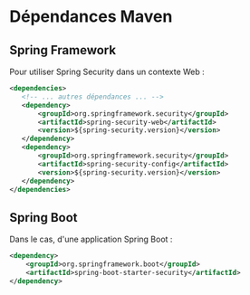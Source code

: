 # Dépendances Maven

## Spring Framework

Pour utiliser Spring Security dans un contexte Web :

```xml
<dependencies>
   <!-- ... autres dépendances ... -->
   <dependency>
       <groupId>org.springframework.security</groupId>
       <artifactId>spring-security-web</artifactId>
       <version>${spring-security.version}</version>
   </dependency>
   <dependency>
       <groupId>org.springframework.security</groupId>
       <artifactId>spring-security-config</artifactId>
       <version>${spring-security.version}</version>
   </dependency>
</dependencies>
```

## Spring Boot

Dans le cas, d'une application Spring Boot :

```xml
<dependency>
    <groupId>org.springframework.boot</groupId>
    <artifactId>spring-boot-starter-security</artifactId>
</dependency>
```